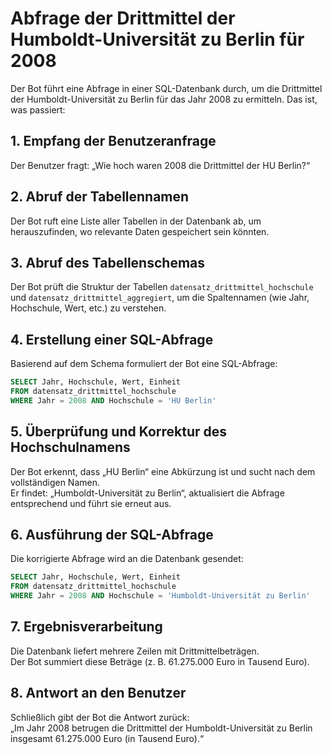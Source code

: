 # Abfrage der Drittmittel der Humboldt-Universität zu Berlin für 2008

Der Bot führt eine Abfrage in einer SQL-Datenbank durch, um die Drittmittel der Humboldt-Universität zu Berlin für das Jahr 2008 zu ermitteln. Das ist, was passiert:

## 1. Empfang der Benutzeranfrage
Der Benutzer fragt: „Wie hoch waren 2008 die Drittmittel der HU Berlin?“

## 2. Abruf der Tabellennamen
Der Bot ruft eine Liste aller Tabellen in der Datenbank ab, um herauszufinden, wo relevante Daten gespeichert sein könnten.

## 3. Abruf des Tabellenschemas
Der Bot prüft die Struktur der Tabellen `datensatz_drittmittel_hochschule` und `datensatz_drittmittel_aggregiert`, um die Spaltennamen (wie Jahr, Hochschule, Wert, etc.) zu verstehen.

## 4. Erstellung einer SQL-Abfrage
Basierend auf dem Schema formuliert der Bot eine SQL-Abfrage:
```sql
SELECT Jahr, Hochschule, Wert, Einheit 
FROM datensatz_drittmittel_hochschule 
WHERE Jahr = 2008 AND Hochschule = 'HU Berlin'
```

## 5. Überprüfung und Korrektur des Hochschulnamens
Der Bot erkennt, dass „HU Berlin“ eine Abkürzung ist und sucht nach dem vollständigen Namen.  
Er findet: „Humboldt-Universität zu Berlin“, aktualisiert die Abfrage entsprechend und führt sie erneut aus.

## 6. Ausführung der SQL-Abfrage
Die korrigierte Abfrage wird an die Datenbank gesendet:
```sql
SELECT Jahr, Hochschule, Wert, Einheit 
FROM datensatz_drittmittel_hochschule 
WHERE Jahr = 2008 AND Hochschule = 'Humboldt-Universität zu Berlin'
```
## 7. Ergebnisverarbeitung
Die Datenbank liefert mehrere Zeilen mit Drittmittelbeträgen.  
Der Bot summiert diese Beträge (z. B. 61.275.000 Euro in Tausend Euro).

## 8. Antwort an den Benutzer
Schließlich gibt der Bot die Antwort zurück:  
„Im Jahr 2008 betrugen die Drittmittel der Humboldt-Universität zu Berlin insgesamt 61.275.000 Euro (in Tausend Euro).“
